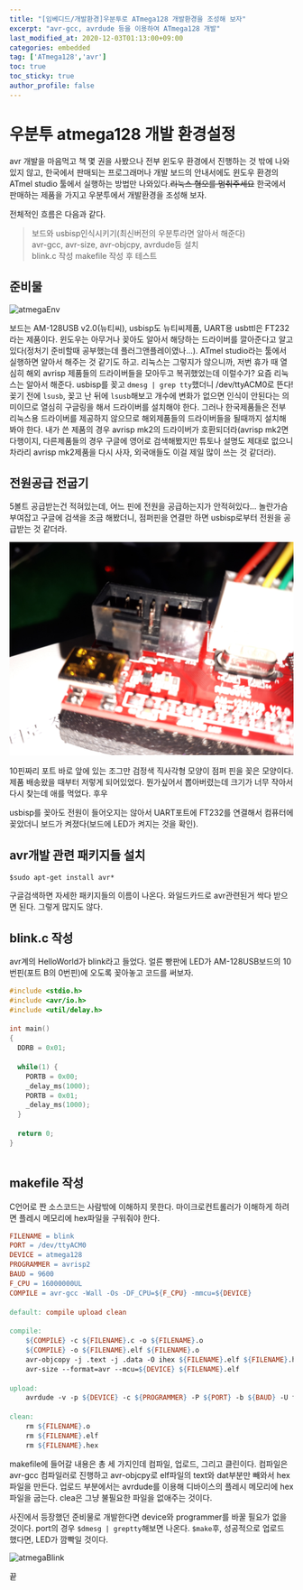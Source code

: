 ```yaml
---
title: "[임베디드/개발환경]우분투로 ATmega128 개발환경을 조성해 보자"
excerpt: "avr-gcc, avrdude 등을 이용하여 ATmega128 개발"
last_modified_at: 2020-12-03T01:13:00+09:00
categories: embedded
tag: ['ATmega128','avr']
toc: true
toc_sticky: true
author_profile: false
---
```


# 우분투 atmega128 개발 환경설정

avr 개발을 마음먹고 책 몇 권을 사봤으나 전부 윈도우 환경에서 진행하는 것 밖에 나와있지 않고, 한국에서 판매되는 프로그래머나 개발 보드의 안내서에도 윈도우 환경의 ATmel studio 툴에서 실행하는 방법만 나와있다.~~리눅스 혐오를 멈춰주세요~~ 한국에서 판매하는 제품을 가지고 우분투에서 개발환경을 조성해 보자.

전체적인 흐름은 다음과 같다.

> 보드와 usbisp인식시키기(최신버전의 우분투라면 알아서 해준다)  
> avr-gcc, avr-size, avr-objcpy, avrdude등 설치  
> blink.c 작성
> makefile 작성 후 테스트

## 준비물

![atmegaEnv](/assets/images/Embedded/atmegaEnv.jpeg)

보드는 AM-128USB v2.0(뉴티씨), usbisp도 뉴티씨제품, UART용 usbttl은 FT232라는 제품이다.
윈도우는 아무거나 꽂아도 알아서 해당하는 드라이버를 깔아준다고 알고 있다(정처기 준비할때 공부했는데 플러그앤플레이였나...). ATmel studio라는 툴에서 실행하면 알아서 해주는 것 같기도 하고. 리눅스는 그렇지가 않으니까, 저번 휴가 때 열심히 해외 avrisp 제품들의 드라이버들을 모아두고 복귀했었는데 이럴수가?
요즘 리눅스는 알아서 해준다. usbisp를 꽂고 `dmesg | grep tty`했더니 /dev/ttyACM0로 뜬다!
꽂기 전에 `lsusb`, 꽂고 난 뒤에 `lsusb`해보고 개수에 변화가 없으면 인식이 안된다는 의미이므로 열심히 구글링을 해서 드라이버를 설치해야 한다. 그러나 한국제품들은 전부 리눅스용 드라이버를 제공하지 않으므로 해외제품들의 드라이버들을 될때까지 설치해봐야 한다. 내가 쓴 제품의 경우 avrisp mk2의 드라이버가 호환되더라(avrisp mk2면 다행이지, 다른제품들의 경우 구글에 영어로 검색해봤지만 튜토나 설명도 제대로 없으니 차라리 avrisp mk2제품을 다시 사자, 외국애들도 이걸 제일 많이 쓰는 것 같더라).

## 전원공급 전굽기

5볼트 공급받는건 적혀있는데, 어느 핀에 전원을 공급하는지가 안적혀있다... 놀란가슴 부여잡고 구글에 검색을 조금 해봤더니, 점퍼핀을 연결만 하면 usbisp로부터 전원을 공급받는 것 같더라.

![atmegaPower](/assets/images/Embedded/atmegaPower.jpeg)

10핀짜리 포트 바로 앞에 있는 조그만 검정색 직사각형 모양이 점퍼 핀을 꽂은 모양이다. 제품 배송왔을 때부터 저렇게 되어있었다. 뭔가싶어서 뽑아버렸는데 크기가 너무 작아서 다시 찾는데 애를 먹었다. 후우

usbisp를 꽂아도 전원이 들어오지는 않아서 UART포트에 FT232를 연결해서 컴퓨터에 꽂았더니 보드가 켜졌다(보드에 LED가 켜지는 것을 확인).

## avr개발 관련 패키지들 설치

``` shell
$sudo apt-get install avr*
```
구글검색하면 자세한 패키지들의 이름이 나온다. 와일드카드로 avr관련된거 싹다 받으면 된다. 그렇게 많지도 않다.

## blink.c 작성

avr계의 HelloWorld가 blink라고 들었다.
얼른 빵판에 LED가 AM-128USB보드의 10번핀(포트 B의 0번핀)에 오도록 꽂아놓고 코드를 써보자.

``` c
#include <stdio.h>
#include <avr/io.h>
#include <util/delay.h>

int main()
{
  DDRB = 0x01;
  
  while(1) {
    PORTB = 0x00;
    _delay_ms(1000);
    PORTB = 0x01;
    _delay_ms(1000);
  }
  
  return 0;
}
    
```

## makefile 작성

C언어로 짠 소스코드는 사람밖에 이해하지 못한다. 마이크로컨트롤러가 이해하게 하려면 플레시 메모리에 hex파일을 구워줘야 한다.

``` Makefile
FILENAME = blink
PORT = /dev/ttyACM0
DEVICE = atmega128
PROGRAMMER = avrisp2
BAUD = 9600
F_CPU = 16000000UL
COMPILE = avr-gcc -Wall -Os -DF_CPU=${F_CPU} -mmcu=${DEVICE}

default: compile upload clean

compile: 
	${COMPILE} -c ${FILENAME}.c -o ${FILENAME}.o
	${COMPILE} -o ${FILENAME}.elf ${FILENAME}.o
	avr-objcopy -j .text -j .data -O ihex ${FILENAME}.elf ${FILENAME}.hex
	avr-size --format=avr --mcu=${DEVICE} ${FILENAME}.elf

upload:
	avrdude -v -p ${DEVICE} -c ${PROGRAMMER} -P ${PORT} -b ${BAUD} -U flash:w:${FILENAME}.hex:i

clean:
	rm ${FILENAME}.o
	rm ${FILENAME}.elf
	rm ${FILENAME}.hex
```

makefile에 들어갈 내용은 총 세 가지인데 컴파일, 업로드, 그리고 클린이다.
컴파일은 avr-gcc 컴파일러로 진행하고 avr-objcpy로 elf파일의 text와 dat부분만 빼와서 hex파일을 만든다.
업로드 부분에서는 avrdude를 이용해 디바이스의 플레시 메모리에 hex파일을 굽는다.
clea은 그냥 불필요한 파일을 없애주는 것이다.

사진에서 등장했던 준비물로 개발한다면 device와 programmer를 바꿀 필요가 없을 것이다. port의 경우 `$dmesg | greptty`해보면 나온다.
`$make`후, 성공적으로 업로드 했다면, LED가 깜빡일 것이다.

![atmegaBlink](/assets/images/Embedded/atmegaBlink.jpg)

끝
